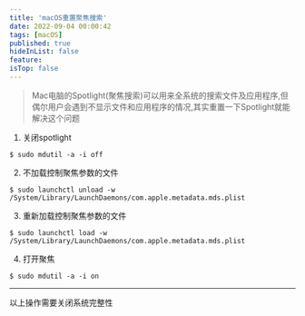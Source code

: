 ```yaml
---
title: 'macOS重置聚焦搜索'
date: 2022-09-04 00:00:42
tags: [macOS]
published: true
hideInList: false
feature: 
isTop: false
---
```

>Mac电脑的Spotlight(聚焦搜索)可以用来全系统的搜索文件及应用程序,但偶尔用户会遇到不显示文件和应用程序的情况,其实重置一下Spotlight就能解决这个问题


1. 关闭spotlight
```shell
$ sudo mdutil -a -i off
```
2. 不加载控制聚焦参数的文件
```shell
$ sudo launchctl unload -w /System/Library/LaunchDaemons/com.apple.metadata.mds.plist
```
3. 重新加载控制聚焦参数的文件
```shell
$ sudo launchctl load -w /System/Library/LaunchDaemons/com.apple.metadata.mds.plist
```
4. 打开聚焦
```shell
$ sudo mdutil -a -i on
```
----
以上操作需要关闭系统完整性